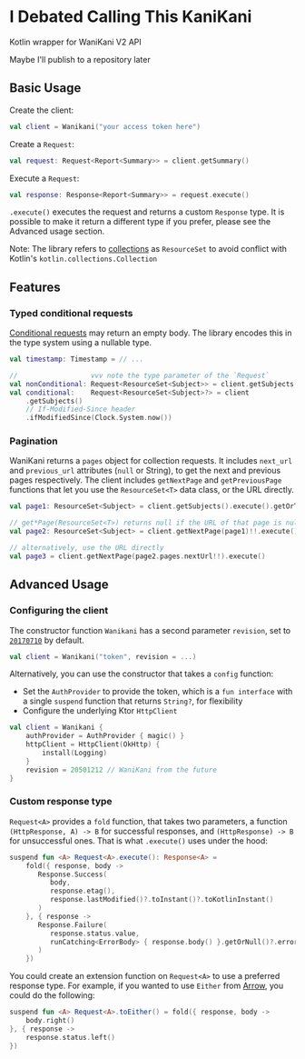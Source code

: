 # I Debated Calling This KaniKani

Kotlin wrapper for WaniKani V2 API 

Maybe I'll publish to a repository later

## Basic Usage

Create the client: 
```kotlin
val client = Wanikani("your access token here")
```
Create a `Request`:
```kotlin 
val request: Request<Report<Summary>> = client.getSummary()
```
Execute a `Request`:
```kotlin 
val response: Response<Report<Summary>> = request.execute()
```
`.execute()` executes the request and returns a custom `Response` type. It is possible to make it return a different type if you prefer, please see the Advanced usage section.

Note: The library refers to [collections](https://docs.api.wanikani.com/20170710/#response-structure) as `ResourceSet` to avoid conflict with Kotlin's `kotlin.collections.Collection`

## Features   
### Typed conditional requests  
[Conditional requests](https://docs.api.wanikani.com/20170710/#conditional-requests) may return an empty body. The library encodes this in the type system using a nullable type.  
  
```kotlin  
val timestamp: Timestamp = // ... 

//                  vvv note the type parameter of the `Request`  
val nonConditional: Request<ResourceSet<Subject>> = client.getSubjects()  
val conditional:    Request<ResourceSet<Subject>?> = client
	.getSubjects()
	// If-Modified-Since header
	.ifModifiedSince(Clock.System.now())  
```

### Pagination  
WaniKani returns a `pages` object for collection requests. It includes `next_url` and `previous_url` attributes (`null` or String), to get the next and previous pages respectively.
The client includes `getNextPage` and `getPreviousPage` functions that let you use the `ResourceSet<T>` data class, or the URL directly.

```kotlin
val page1: ResourceSet<Subject> = client.getSubjects().execute().getOrThrow()

// get*Page(ResourceSet<T>) returns null if the URL of that page is null
val page2: ResourceSet<Subject> = client.getNextPage(page1)!!.execute().getOrThrow()

// alternatively, use the URL directly
val page3 = client.getNextPage(page2.pages.nextUrl!!).execute()
```

## Advanced Usage
### Configuring the client
The constructor function `Wanikani` has a second parameter `revision`, set to [`20170710`](https://docs.api.wanikani.com/20170710/#revisions-aka-versioning) by default. 
```kotlin
val client = Wanikani("token", revision = ...)
```

Alternatively, you can use the constructor that takes a `config` function:
- Set the `AuthProvider` to provide the token, which is a `fun interface` with a single `suspend` function that returns `String?`, for flexibility
- Configure the underlying Ktor `HttpClient`
```kotlin
val client = Wanikani {  
    authProvider = AuthProvider { magic() }  
    httpClient = HttpClient(OkHttp) {   
        install(Logging)  
    }  
    revision = 20501212 // WaniKani from the future
}
```

### Custom response type
`Request<A>` provides a `fold` function, that takes two parameters, a function `(HttpResponse, A) -> B` for successful responses, and `(HttpResponse) -> B` for unsuccessful ones. That is what `.execute()` uses under the hood:
```kotlin
suspend fun <A> Request<A>.execute(): Response<A> =  
    fold({ response, body ->  
       Response.Success(  
          body,  
          response.etag(),  
          response.lastModified()?.toInstant()?.toKotlinInstant()  
       )  
    }, { response ->  
       Response.Failure(  
          response.status.value,  
          runCatching<ErrorBody> { response.body() }.getOrNull()?.error  
       )  
    })
```
You could create an extension function on `Request<A>` to use a preferred response type. For example, if you wanted to use `Either` from [Arrow](https://github.com/arrow-kt/arrow), you could do the following:
```kotlin
suspend fun <A> Request<A>.toEither() = fold({ response, body ->  
    body.right()  
}, { response ->  
    response.status.left()  
})
```

